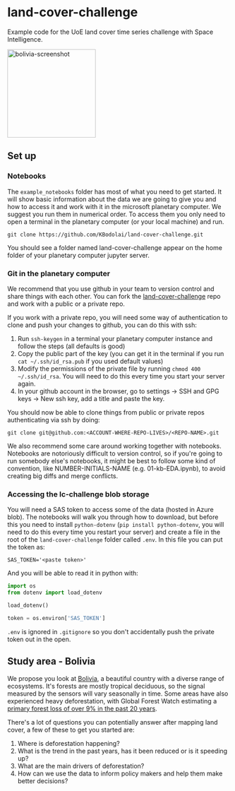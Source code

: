 # land-cover-challenge

Example code for the UoE land cover time series challenge with Space Intelligence.

<img width="200" alt="bolivia-screenshot" src="https://github.com/KBodolai/land-cover-challenge/assets/69843715/32bfeb63-9e2a-4540-9e31-a275177112da">


## Set up

### Notebooks

The `example_notebooks` folder has most of what you need to get started. It will show basic information about the data we are going to give you and how to access it and work with it in the microsoft planetary computer. We suggest you run them in numerical order. To access them you only need to open a terminal in the planetary computer (or your local machine) and run.

`git clone https://github.com/KBodolai/land-cover-challenge.git`

You should see a folder named land-cover-challenge appear on the home folder of your planetary computer jupyter server.

### Git in the planetary computer

We recommend that you use github in your team to version control and share things with each other. You can fork the [land-cover-challenge](https://github.com/KBodolai/land-cover-challenge) repo and work with a public or a private repo.

If you work with a private repo, you will need some way of authentication to clone and push your changes to github, you can do this with ssh:

1. Run `ssh-keygen` in a terminal your planetary computer instance and follow the steps (all defaults is good)
2. Copy the public part of the key (you can get it in the terminal if you run `cat ~/.ssh/id_rsa.pub` if you used default values)
3. Modify the permissions of the private file by running `chmod 400 ~/.ssh/id_rsa`. You will need to do this every time you start your server again. 
4. In your github account in the browser, go to settings -> SSH and GPG keys -> New ssh key, add a title and paste the key.

You should now be able to clone things from public or private repos authenticating via ssh by doing:

```
git clone git@github.com:<ACCOUNT-WHERE-REPO-LIVES>/<REPO-NAME>.git
```

We also recommend some care around working together with notebooks. Notebooks are notoriously difficult to version control, so if you're going to run somebody else's notebooks, it might be best to follow some kind of convention, like NUMBER-INITIALS-NAME (e.g. 01-kb-EDA.ipynb), to avoid creating big diffs and merge conflicts.

### Accessing the lc-challenge blob storage

You will need a SAS token to access some of the data (hosted in Azure blob). The notebooks will walk you through how to download, but before this you need to install `python-dotenv` (`pip install python-dotenv`, you will need to do this every time you restart your server) and create a file in the root of the `land-cover-challenge` folder called `.env`. In this file you can put the token as:

```
SAS_TOKEN='<paste token>'
```

And you will be able to read it in python with:
```python
import os
from dotenv import load_dotenv

load_dotenv()

token = os.environ['SAS_TOKEN']
```

`.env` is ignored in `.gitignore` so you don't accidentally push the private token out in the open.



## Study area - Bolivia

We propose you look at [Bolivia](https://www.fao.org/forestry/country/57478/en/bol/), a beautiful country with a diverse range of ecosystems. It's forests are mostly tropical deciduous, so the signal measured by the sensors will vary seasonally in time. Some areas have also experienced heavy deforestation, with Global Forest Watch estimating a [primary forest loss of over 9% in the past 20 years](https://www.globalforestwatch.org/dashboards/country/BOL).

There's a lot of questions you can potentially answer after mapping land cover, a few of these to get you started are:

1. Where is deforestation happening? 
2. What is the trend in the past years, has it been reduced or is it speeding up?
3. What are the main drivers of deforestation?
4. How can we use the data to inform policy makers and help them make better decisions?

